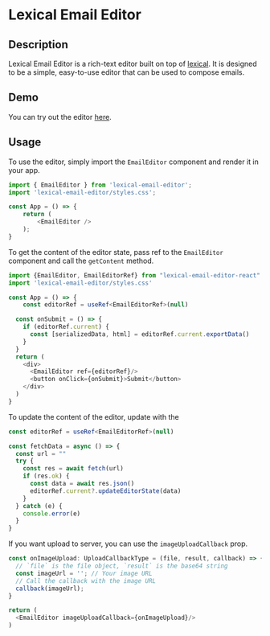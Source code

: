 # Lexical Email Editor

## Description

Lexical Email Editor is a rich-text editor built on top of [lexical](https://github.com/facebook/lexical). It is designed to be a simple, easy-to-use editor that can be used to compose emails.

## Demo

You can try out the editor [here](https://aizhigito.github.io/lexical-email-editor/).

## Usage

To use the editor, simply import the `EmailEditor` component and render it in your app.
```typescript jsx
import { EmailEditor } from 'lexical-email-editor';
import 'lexical-email-editor/styles.css';

const App = () => {
    return (
        <EmailEditor />
    );
}
```

To get the content of the editor state, pass ref to the `EmailEditor` component and call the `getContent` method.
```typescript jsx
import {EmailEditor, EmailEditorRef} from "lexical-email-editor-react"
import 'lexical-email-editor/styles.css'

const App = () => {
    const editorRef = useRef<EmailEditorRef>(null)

  const onSubmit = () => {
    if (editorRef.current) {
      const [serializedData, html] = editorRef.current.exportData()
    }
  }
  return (
    <div>
      <EmailEditor ref={editorRef}/>
      <button onClick={onSubmit}>Submit</button>
    </div>
  )
}
```
To update the content of the editor, update with the 
```typescript jsx
const editorRef = useRef<EmailEditorRef>(null)

const fetchData = async () => {
  const url = ""
  try {
    const res = await fetch(url)
    if (res.ok) {
      const data = await res.json()
      editorRef.current?.updateEditorState(data)
    }
  } catch (e) {
    console.error(e)
  }
}
```
If you want upload to server, you can use the `imageUploadCallback` prop.
```typescript jsx
const onImageUpload: UploadCallbackType = (file, result, callback) => {
  // `file` is the file object, `result` is the base64 string
  const imageUrl = ''; // Your image URL
  // Call the callback with the image URL
  callback(imageUrl);
}

return (
  <EmailEditor imageUploadCallback={onImageUpload}/>
)
```
